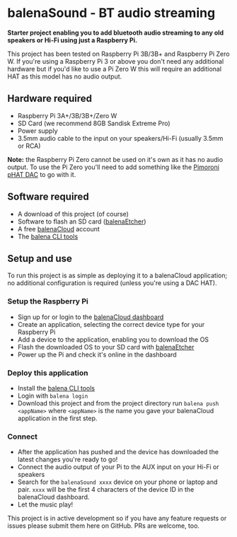 # balenaSound - BT audio streaming

**Starter project enabling you to add bluetooth audio streaming to any old speakers or Hi-Fi using just a Raspberry Pi.**

This project has been tested on Raspberry Pi 3B/3B+ and Raspberry Pi Zero W. If you're using a Raspberry Pi 3 or above you don't need any additional hardware but if you'd like to use a Pi Zero W this will require an additional HAT as this model has no audio output.

## Hardware required

* Raspberry Pi 3A+/3B/3B+/Zero W
* SD Card (we recommend 8GB Sandisk Extreme Pro)
* Power supply
* 3.5mm audio cable to the input on your speakers/Hi-Fi (usually 3.5mm or RCA)

**Note:** the Raspberry Pi Zero cannot be used on it's own as it has no audio output. To use the Pi Zero you'll need to add something like the [Pimoroni pHAT DAC](https://shop.pimoroni.com/products/phat-dac) to go with it.

## Software required

* A download of this project (of course)
* Software to flash an SD card ([balenaEtcher](https://balena.io/etcher))
* A free [balenaCloud](https://balena.io/cloud) account
* The [balena CLI tools](https://github.com/balena-io/balena-cli/blob/master/INSTALL.md)

## Setup and use

To run this project is as simple as deploying it to a balenaCloud application; no additional configuration is required (unless you're using a DAC HAT).

### Setup the Raspberry Pi

* Sign up for or login to the [balenaCloud dashboard](https://dashboard.balena-cloud.com)
* Create an application, selecting the correct device type for your Raspberry Pi
* Add a device to the application, enabling you to download the OS
* Flash the downloaded OS to your SD card with [balenaEtcher](https://balena.io/etcher)
* Power up the Pi and check it's online in the dashboard

### Deploy this application

* Install the [balena CLI tools](https://github.com/balena-io/balena-cli/blob/master/INSTALL.md)
* Login with `balena login`
* Download this project and from the project directory run `balena push <appName>` where `<appName>` is the name you gave your balenaCloud application in the first step.

### Connect

* After the application has pushed and the device has downloaded the latest changes you're ready to go!
* Connect the audio output of your Pi to the AUX input on your Hi-Fi or speakers
* Search for the `balenaSound xxxx` device on your phone or laptop and pair. `xxxx` will be the first 4 characters of the device ID in the balenaCloud dashboard.
* Let the music play!

This project is in active development so if you have any feature requests or issues please submit them here on GitHub. PRs are welcome, too.
